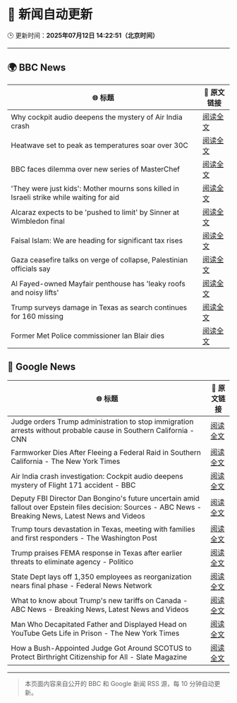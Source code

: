 # 🧠 新闻自动更新

🕒 更新时间：**2025年07月12日 14:22:51（北京时间）**

---

## 🌍 BBC News

| 🌐 标题 | 🔗 原文链接 |
|--------|-------------|
| Why cockpit audio deepens the mystery of Air India crash | [阅读全文](https://www.bbc.com/news/articles/cx2gy78gpnqo) |
| Heatwave set to peak as temperatures soar over 30C | [阅读全文](https://www.bbc.com/news/articles/c5y2jd5yye9o) |
| BBC faces dilemma over new series of MasterChef | [阅读全文](https://www.bbc.com/news/articles/cm2mx9x5yrno) |
| 'They were just kids': Mother mourns sons killed in Israeli strike while waiting for aid | [阅读全文](https://www.bbc.com/news/articles/cy9xgrrq54go) |
| Alcaraz expects to be 'pushed to limit' by Sinner at Wimbledon final | [阅读全文](https://www.bbc.com/sport/tennis/articles/cy8gl12d7lxo) |
| Faisal Islam: We are heading for significant tax rises | [阅读全文](https://www.bbc.com/news/articles/c9dgn647nplo) |
| Gaza ceasefire talks on verge of collapse, Palestinian officials say | [阅读全文](https://www.bbc.com/news/articles/cqjq9p87vdvo) |
| Al Fayed-owned Mayfair penthouse has 'leaky roofs and noisy lifts' | [阅读全文](https://www.bbc.com/news/articles/c0m8pew4331o) |
| Trump surveys damage in Texas as search continues for 160 missing | [阅读全文](https://www.bbc.com/news/articles/cr5vlp0pmdzo) |
| Former Met Police commissioner Ian Blair dies | [阅读全文](https://www.bbc.com/news/articles/cj61d0rd9gjo) |

## 📰 Google News

| 🌐 标题 | 🔗 原文链接 |
|--------|-------------|
| Judge orders Trump administration to stop immigration arrests without probable cause in Southern California - CNN | [阅读全文](https://news.google.com/rss/articles/CBMijgFBVV95cUxNSnM2eXBlaENsWi1FOFZSZTdGS2I1ZWVWWVRyTVJRREc0WlFIcTlybks0U0VORVZ0b2IzSFZTdS1oSFliMFpwdWNVcmVkS1VWTU9EOHBneXZxcnVCQXRVT0xzSmVaZEpUdktMNEtPZXM4T1BZaWtZa2RVOGh6QTVwNDFwdVhpV1JSZXNwR0lR0gGTAUFVX3lxTE82dEVsVDNPQVkyeTZUaUF2VGloS1B3eDAzTWkyMXV2T2J2emJTWXhTZV9pSHRCZldHcGg1dXJUVlBVcDdWemlKbHUyNWlxVzhPT0N6dWpnVk4tN0Uyb2d5OVlaanF2Q0d1U1k0N1F6WkZaUGtzR2tJbVNYYWNIN2pVRm9zYjlNUXJtRDNOYS1saDlNTQ?oc=5) |
| Farmworker Dies After Fleeing a Federal Raid in Southern California - The New York Times | [阅读全文](https://news.google.com/rss/articles/CBMigwFBVV95cUxQQ2lNc0ZJb0F3U1p6bW1GT3IyVnNsbTd1bENxSzdBQUlVc041ZkFBX2tMMHdWclk5c195NWI4dzhGeEliZEIwY0R5ZUZIdW1rak1UWnlXQkZXZy16Y3hRb2k2RHBKTS1SVll5cS0xSExfNGZUeHFVbnI3emUzclNNV0JWSQ?oc=5) |
| Air India crash investigation: Cockpit audio deepens mystery of Flight 171 accident - BBC | [阅读全文](https://news.google.com/rss/articles/CBMiWkFVX3lxTE5iRTRXSWczUkhXVVNDZ2RfTmNNd0dhUWEtajJaTERXWktkeHEzZU1lalAtc1Z4eEpWZlZ6eEdYZWRhMVUxQUU0TjRkNWR2OFE2eG5HUThXcU1KQdIBX0FVX3lxTFBJMkoxQzhTYU9rRWVLUVRhR2dTdE1wTXZTa2QyUTdmTDEydUt0aUhySGhsX1M4VFR6cEVXLTN1bkx1dE9lSzNZUm5xRE1BeU1oaWktWDAydF9WRFFuTWFR?oc=5) |
| Deputy FBI Director Dan Bongino's future uncertain amid fallout over Epstein files decision: Sources - ABC News - Breaking News, Latest News and Videos | [阅读全文](https://news.google.com/rss/articles/CBMioAFBVV95cUxOc3VicFpMWElJdHJITDBjV01lOFdYeXhPZ0tPZGEwc1JubHRoaEJzME9Pd0txLTVpNkJsZmx1WDh1ekxIVGpQZVdQdjQwdXZ3N0JKZklOSWtWUTdlRHBGLVBWWmE5eWZXTW93WllqLU5JYUtXU2RmakhkbXFwZEI5WjZENF9jbi05cDVEMDR3R2ttNHlOeEJTa1M3NFRvNEhG0gGmAUFVX3lxTE1EV1BlNWhBU2pTckFfcjJUekFyOENMeF9mUmNOWnA4OEthWFJSLUxBUzNiYVhoU3ltNGhCREZFYkxRZ2dzdXprNjNoSW45VjRmYV9hU01kOWo2YkVtTWJFdS1ZZFM4R1VJNWR6N01wRHJpb2lrYkFPaU1VQUl0R3NZQWp5U2RkR29XN0hnQWFCUDV4ZEJuVE5Zb1dQaEp5SFRxU3o1WFE?oc=5) |
| Trump tours devastation in Texas, meeting with families and first responders - The Washington Post | [阅读全文](https://news.google.com/rss/articles/CBMilAFBVV95cUxQZDNSbTRtZk5sMk96UDRtVlQxNVZPVzJ2eUwzRmxrWl8wTmpWZHNveTdCNi01U2VQdU9HYUpOYk1jY0lpTkdhaThrWW53Y25DbW5rWVVaZkhZaXB1eXViY1FCRGQ2MGlwZTVrTDhwUEJlNDF6dTdxT21YQmJxbHA3VzBjUWpDVnNMZHdzd1c3WlJLNkJB?oc=5) |
| Trump praises FEMA response in Texas after earlier threats to eliminate agency - Politico | [阅读全文](https://news.google.com/rss/articles/CBMiiAFBVV95cUxQWlMtUEVXTzl5UEhmQlpLdHUwWmtZS1hPTzVqZnRSbGVsa09xSmg5dG85Vl9pRl9adHAzRUV2dVFCV1BobkF5cnJBRXN0N2RsZHR3U05USGNxX1V3dkd1ZFRKdHM5WXM4OW1kaml0cW0xenloeEpENXJubXJQR0p2aTZkSkVrRWZR?oc=5) |
| State Dept lays off 1,350 employees as reorganization nears final phase - Federal News Network | [阅读全文](https://news.google.com/rss/articles/CBMixwFBVV95cUxQSjhpRGV0d2IyOUFpNjZ2WE01X1gzRjljRVpadHNUX2FlRWhaMjdZZG13MnpNVFdGdmRnaTRsSy1FT0k1TnZQZFdZVEI2aWlJNGdITG5VaWt2UjFpZVNhRzFfTi00Qi1lX2V3dTNCNDh0cTE3VlpzTld6cm5qWm13b1c5MV9OcWdsTHBTUldQTFRhR3R1S1F6ajJPOWw5TWNybXRSM3QxMjJncDJPbkxfVTFKX0VYOW1SNDFNRjBQT1hNdndJNWk4?oc=5) |
| What to know about Trump's new tariffs on Canada - ABC News - Breaking News, Latest News and Videos | [阅读全文](https://news.google.com/rss/articles/CBMiggFBVV95cUxOb0w3bU0tcEo1QUJNeXhVckxUcVcxRFpXSWlwMmpQY2JJMXhJUk5mS0lTQS1USUdCUVA1ZHI0ZmsySm13eHpHWmFZcnFkS19CbXc4NnlPM2JiYjRUczh0dUlhMm9BNXpDRmRZT1pkQlVTdXhzQjBxX3JxN2NzMVZlME9n0gGHAUFVX3lxTE9LblJCaHVkOVVhNnZOZnZvU0djZGYwUFpieXVwU2tHZlI1dUdkdVFCT09GSTZlc1B1OWJPaFhydnJhaThiYUlrdlcycGtBN0Z2U3dtMUdzQVZBX19lT25vR1Baam56Ym9WWEQ1cjVvN3F4XzY1ek9BNE9Pbng2SkVOY2MxU2ljUQ?oc=5) |
| Man Who Decapitated Father and Displayed Head on YouTube Gets Life in Prison - The New York Times | [阅读全文](https://news.google.com/rss/articles/CBMijAFBVV95cUxOMy03eTh3OHNTcm9KU3lISk50QkFRN21FSGxuZ29qNFU5SlEwNXB2bjdIOHlsNEZWc0VWQ0tnOC1IYllHMXBhdUJ2eDZJMDR6ZW1CNzFIMDJGREFyQnNPMC1KM2tfQkV5S2w0QWRjcEtVbk9qVHN3ODdwZlByRUZzZEFIckFvdzRUOGQwRA?oc=5) |
| How a Bush-Appointed Judge Got Around SCOTUS to Protect Birthright Citizenship for All - Slate Magazine | [阅读全文](https://news.google.com/rss/articles/CBMingFBVV95cUxNT3E1VjBIZHAydjRfQ0xoQjBKVU1iUGZQdkNjS3FMN2ZheHpZcEJvR05ILWFYWmJDRVZwQ2kxOFFwYmhVRWZpRTZKVktiS3VqbC1zblBxNF8tR2lubHBQeU9NcWxtVkpHemJnUDAzVmtUR0JkTlUyeTdKZVp3MmpyQlAxMlNKZXJ0MndqbVJUcF9LVGY1UzR0Rmx2VVphUQ?oc=5) |

---
> 本页面内容来自公开的 BBC 和 Google 新闻 RSS 源，每 10 分钟自动更新。